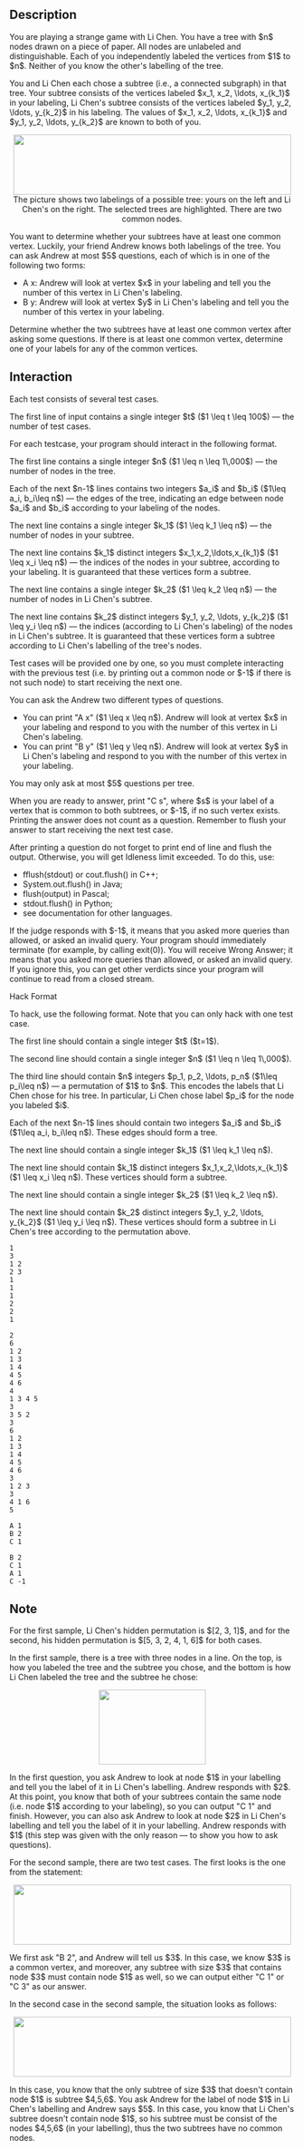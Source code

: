 ## Description

<div><p>You are playing a strange game with Li Chen. You have a tree with $n$ nodes drawn on a piece of paper. All nodes are unlabeled and distinguishable. Each of you <span class="tex-font-style-bf">independently</span> labeled the vertices from $1$ to $n$. Neither of you know the other's labelling of the tree.</p><p>You and Li Chen each chose a subtree (i.e., a connected subgraph) in that tree. Your subtree consists of the vertices labeled $x_1, x_2, \ldots, x_{k_1}$ in <span class="tex-font-style-bf">your labeling</span>, Li Chen's subtree consists of the vertices labeled $y_1, y_2, \ldots, y_{k_2}$ in <span class="tex-font-style-bf">his labeling</span>. The values of $x_1, x_2, \ldots, x_{k_1}$ and $y_1, y_2, \ldots, y_{k_2}$ are known to both of you.</p><center> <img class="tex-graphics" height="106px" src="file://8bEumCAY.png" style="max-width: 100.0%;max-height: 100.0%;" width="491px"> </center><center> <span class="tex-font-size-small">The picture shows two labelings of a possible tree: yours on the left and Li Chen's on the right. The selected trees are highlighted. There are two common nodes.</span> </center><p>You want to determine whether your subtrees have at least one common vertex. Luckily, your friend Andrew knows both labelings of the tree. You can ask Andrew at most $5$ questions, each of which is in one of the following two forms: </p><ul> <li> <span class="tex-font-style-tt">A x</span>: Andrew will look at vertex $x$ in your labeling and tell you the number of this vertex in Li Chen's labeling. </li><li> <span class="tex-font-style-tt">B y</span>: Andrew will look at vertex $y$ in Li Chen's labeling and tell you the number of this vertex in your labeling. </li></ul><p>Determine whether the two subtrees have at least one common vertex after asking some questions. If there is at least one common vertex, determine one of your labels for any of the common vertices.</p></div><div><h2>Interaction</h2><p>Each test consists of several test cases.</p><p>The first line of input contains a single integer $t$ ($1 \leq t \leq 100$)&nbsp;— the number of test cases.</p><p>For each testcase, your program should interact in the following format.</p><p>The first line contains a single integer $n$ ($1 \leq n \leq 1\,000$)&nbsp;— the number of nodes in the tree.</p><p>Each of the next $n-1$ lines contains two integers $a_i$ and $b_i$ ($1\leq a_i, b_i\leq n$)&nbsp;— the edges of the tree, indicating an edge between node $a_i$ and $b_i$ according to your labeling of the nodes.</p><p>The next line contains a single integer $k_1$ ($1 \leq k_1 \leq n$)&nbsp;— the number of nodes in your subtree.</p><p>The next line contains $k_1$ distinct integers $x_1,x_2,\ldots,x_{k_1}$ ($1 \leq x_i \leq n$)&nbsp;— the indices of the nodes in your subtree, according to your labeling. It is guaranteed that these vertices form a subtree.</p><p>The next line contains a single integer $k_2$ ($1 \leq k_2 \leq n$)&nbsp;— the number of nodes in Li Chen's subtree.</p><p>The next line contains $k_2$ distinct integers $y_1, y_2, \ldots, y_{k_2}$ ($1 \leq y_i \leq n$)&nbsp;— the indices (according to Li Chen's labeling) of the nodes in Li Chen's subtree. It is guaranteed that these vertices form a subtree according to Li Chen's labelling of the tree's nodes.</p><p>Test cases will be provided one by one, so you must complete interacting with the previous test (i.e. by printing out a common node or $-1$ if there is not such node) to start receiving the next one.</p><p>You can ask the Andrew two different types of questions. </p><ul> <li> You can print "<span class="tex-font-style-tt">A x</span>" ($1 \leq x \leq n$). Andrew will look at vertex $x$ in your labeling and respond to you with the number of this vertex in Li Chen's labeling. </li><li> You can print "<span class="tex-font-style-tt">B y</span>" ($1 \leq y \leq n$). Andrew will look at vertex $y$ in Li Chen's labeling and respond to you with the number of this vertex in your labeling. </li></ul><p>You may only ask at most $5$ questions per tree.</p><p>When you are ready to answer, print "<span class="tex-font-style-tt">C s</span>", where $s$ is your label of a vertex that is common to both subtrees, or $-1$, if no such vertex exists. Printing the answer does not count as a question. Remember to flush your answer to start receiving the next test case. </p><p>After printing a question do not forget to print end of line and flush the output. Otherwise, you will get <span class="tex-font-style-tt">Idleness limit exceeded</span>. To do this, use:</p><ul> <li> <span class="tex-font-style-tt">fflush(stdout)</span> or <span class="tex-font-style-tt">cout.flush()</span> in C++; </li><li> <span class="tex-font-style-tt">System.out.flush()</span> in Java; </li><li> <span class="tex-font-style-tt">flush(output)</span> in Pascal; </li><li> <span class="tex-font-style-tt">stdout.flush()</span> in Python; </li><li> see documentation for other languages. </li></ul><p>If the judge responds with $-1$, it means that you asked more queries than allowed, or asked an invalid query. Your program should immediately terminate (for example, by calling <span class="tex-font-style-tt">exit(0)</span>). You will receive <span class="tex-font-style-tt">Wrong Answer</span>; it means that you asked more queries than allowed, or asked an invalid query. If you ignore this, you can get other verdicts since your program will continue to read from a closed stream.</p><p><span class="tex-font-style-bf">Hack Format</span></p><p>To hack, use the following format. Note that you can only hack with one test case.</p><p>The first line should contain a single integer $t$ ($t=1$).</p><p>The second line should contain a single integer $n$ ($1 \leq n \leq 1\,000$).</p><p>The third line should contain $n$ integers $p_1, p_2, \ldots, p_n$ ($1\leq p_i\leq n$)&nbsp;— a permutation of $1$ to $n$. This encodes the labels that Li Chen chose for his tree. In particular, Li Chen chose label $p_i$ for the node you labeled $i$.</p><p>Each of the next $n-1$ lines should contain two integers $a_i$ and $b_i$ ($1\leq a_i, b_i\leq n$). These edges should form a tree.</p><p>The next line should contain a single integer $k_1$ ($1 \leq k_1 \leq n$).</p><p>The next line should contain $k_1$ distinct integers $x_1,x_2,\ldots,x_{k_1}$ ($1 \leq x_i \leq n$). These vertices should form a subtree.</p><p>The next line should contain a single integer $k_2$ ($1 \leq k_2 \leq n$).</p><p>The next line should contain $k_2$ distinct integers $y_1, y_2, \ldots, y_{k_2}$ ($1 \leq y_i \leq n$). These vertices should form a subtree in Li Chen's tree according to the permutation above.</p></div>





```input1
1
3
1 2
2 3
1
1
1
2
2
1

```




```input2
2
6
1 2
1 3
1 4
4 5
4 6
4
1 3 4 5
3
3 5 2
3
6
1 2
1 3
1 4
4 5
4 6
3
1 2 3
3
4 1 6
5

```




```output1
A 1
B 2
C 1

```




```output2
B 2
C 1
A 1
C -1

```



## Note

<p>For the first sample, Li Chen's hidden permutation is $[2, 3, 1]$, and for the second, his hidden permutation is $[5, 3, 2, 4, 1, 6]$ for both cases.</p><p>In the first sample, there is a tree with three nodes in a line. On the top, is how you labeled the tree and the subtree you chose, and the bottom is how Li Chen labeled the tree and the subtree he chose: </p><center> <img class="tex-graphics" height="132px" src="file://mJtbHLyZ.png" style="max-width: 100.0%;max-height: 100.0%;" width="189px"> </center><p>In the first question, you ask Andrew to look at node $1$ in your labelling and tell you the label of it in Li Chen's labelling. Andrew responds with $2$. At this point, you know that both of your subtrees contain the same node (i.e. node $1$ according to your labeling), so you can output "<span class="tex-font-style-tt">C 1</span>" and finish. However, you can also ask Andrew to look at node $2$ in Li Chen's labelling and tell you the label of it in your labelling. Andrew responds with $1$ (this step was given with the only reason&nbsp;— to show you how to ask questions).</p><p>For the second sample, there are two test cases. The first looks is the one from the statement: </p><center> <img class="tex-graphics" height="106px" src="file://N60Uu8CB.png" style="max-width: 100.0%;max-height: 100.0%;" width="491px"> </center><p>We first ask "<span class="tex-font-style-tt">B 2</span>", and Andrew will tell us $3$. In this case, we know $3$ is a common vertex, and moreover, any subtree with size $3$ that contains node $3$ must contain node $1$ as well, so we can output either "<span class="tex-font-style-tt">C 1</span>" or "<span class="tex-font-style-tt">C 3</span>" as our answer.</p><p>In the second case in the second sample, the situation looks as follows: </p><center> <img class="tex-graphics" height="106px" src="file://rCfxpyJt.png" style="max-width: 100.0%;max-height: 100.0%;" width="491px"> </center><p>In this case, you know that the only subtree of size $3$ that doesn't contain node $1$ is subtree $4,5,6$. You ask Andrew for the label of node $1$ in Li Chen's labelling and Andrew says $5$. In this case, you know that Li Chen's subtree doesn't contain node $1$, so his subtree must be consist of the nodes $4,5,6$ (in your labelling), thus the two subtrees have no common nodes.</p>
